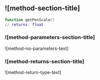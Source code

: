 ## ![method-section-title]


```lua
function getPenScale()
// returns: float
```


### ![method-parameters-section-title]

![method-no-parameters-text]

### ![method-returns-section-title]

![method-return-type-text]


